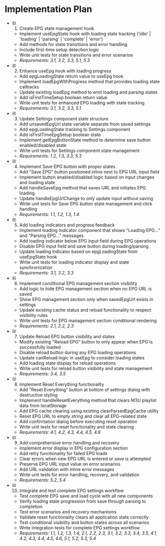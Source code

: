 # Implementation Plan

- [x] 1. Create EPG state management hook
  - Implement useEpgState hook with loading state tracking ('idle' | 'loading' | 'parsing' | 'complete' | 'error')
  - Add methods for state transitions and error handling
  - Include first-time setup detection logic
  - Write unit tests for state transitions and error scenarios
  - _Requirements: 3.1, 3.2, 3.3, 5.1, 5.3_

- [x] 2. Enhance useEpg hook with loading progress
  - Add epgLoadingState return value to useEpg hook
  - Implement loadEpgWithProgress method that provides loading state callbacks
  - Update existing loadEpg method to emit loading and parsing states
  - Add isFirstTimeSetup boolean return value
  - Write unit tests for enhanced EPG loading with state tracking
  - _Requirements: 3.1, 3.2, 3.3, 5.1_

- [x] 3. Update Settings component state structure
  - Add unsavedEpgUrl state variable separate from saved settings
  - Add epgLoadingState tracking to Settings component
  - Add isFirstTimeEpgSetup boolean state
  - Implement getEpgButtonState method to determine save button enabled/disabled state
  - Write unit tests for Settings component state management
  - _Requirements: 1.2, 1.3, 3.3, 5.3_

- [x] 4. Implement Save EPG button with proper states
  - Add "Save EPG" button positioned inline next to EPG URL input field
  - Implement button enabled/disabled logic based on input changes and loading state
  - Add handleSaveEpg method that saves URL and initiates EPG loading
  - Update handleEpgUrlChange to only update input without saving
  - Write unit tests for Save EPG button state management and click handling
  - _Requirements: 1.1, 1.2, 1.3, 1.4_

- [x] 5. Add loading indicators and progress feedback
  - Implement loading indicator component that shows "Loading EPG..." and "Parsing EPG..." messages
  - Add loading indicator below EPG input field during EPG operations
  - Disable EPG input field and save button during loading/parsing
  - Update loading indicator based on epgLoadingState from useEpgState hook
  - Write unit tests for loading indicator display and state synchronization
  - _Requirements: 3.1, 3.2, 3.3_

- [x] 6. Implement conditional EPG management section visibility
  - Add logic to hide EPG management section when no EPG URL is saved
  - Show EPG management section only when savedEpgUrl exists in settings
  - Update existing cache status and reload functionality to respect visibility rules
  - Write unit tests for EPG management section conditional rendering
  - _Requirements: 2.1, 2.2, 2.3_

- [x] 7. Update Reload EPG button visibility and states
  - Modify existing "Reload EPG" button to only appear when EPG is successfully loaded
  - Disable reload button during any EPG loading operations
  - Update canReload logic in useEpg to consider loading states
  - Add loading state display for reload operations
  - Write unit tests for reload button visibility and state management
  - _Requirements: 3.4, 3.5_

- [x] 8. Implement Reset Everything functionality
  - Add "Reset Everything" button at bottom of settings dialog with destructive styling
  - Implement handleResetEverything method that clears M3U playlist data from localStorage
  - Add EPG cache clearing using existing clearParsedEpgCache utility
  - Reset EPG URL to empty string and clear all EPG-related state
  - Add confirmation dialog before executing reset operation
  - Write unit tests for reset functionality and state clearing
  - _Requirements: 4.1, 4.2, 4.3, 4.4, 4.5, 4.6_

- [x] 9. Add comprehensive error handling and recovery
  - Implement error display in EPG configuration section
  - Add retry functionality for failed EPG loads
  - Clear errors when new EPG URL is entered or save is attempted
  - Preserve EPG URL input value on error scenarios
  - Add URL validation with inline error messages
  - Write unit tests for error handling, recovery, and validation
  - _Requirements: 5.2, 5.4_

- [x] 10. Integrate and test complete EPG settings workflow
  - Test complete EPG save and load cycle with all new components
  - Verify loading state progression from save through parsing to completion
  - Test error scenarios and recovery mechanisms
  - Validate reset functionality clears all application state correctly
  - Test conditional visibility and button states across all scenarios
  - Write integration tests for complete EPG settings workflow
  - _Requirements: 1.1, 1.2, 1.3, 1.4, 2.1, 2.2, 2.3, 3.1, 3.2, 3.3, 3.4, 3.5, 4.1, 4.2, 4.3, 4.4, 4.5, 4.6, 5.1, 5.2, 5.3, 5.4_